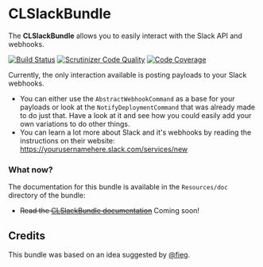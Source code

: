 CLSlackBundle
=============
The **CLSlackBundle** allows you to easily interact with the Slack API and webhooks.

[![Build Status](https://secure.travis-ci.org/cleentfaar/CLSlackBundle.png)](http://travis-ci.org/cleentfaar/CLSlackBundle)
[![Scrutinizer Code Quality](https://scrutinizer-ci.com/g/cleentfaar/CLSlackBundle/badges/quality-score.png?b=master)](https://scrutinizer-ci.com/g/cleentfaar/CLSlackBundle/?branch=master)
[![Code Coverage](https://scrutinizer-ci.com/g/cleentfaar/CLSlackBundle/badges/coverage.png?b=master)](https://scrutinizer-ci.com/g/cleentfaar/CLSlackBundle/?branch=master)

Currently, the only interaction available is posting payloads to your Slack webhooks.
- You can either use the ``AbstractWebhookCommand`` as a base for your payloads or look at the ``NotifyDeploymentCommand``
that was already made to do just that. Have a look at it and see how you could easily add your own variations to do other things.
- You can learn a lot more about Slack and it's webhooks by reading the instructions on their website: https://yourusernamehere.slack.com/services/new


### What now?

The documentation for this bundle is available in the `Resources/doc` directory of the bundle:

* <del>Read the [CLSlackBundle documentation](https://github.com/cleentfaar/CLSlackBundle/blob/master/Resources/doc/index.md)</del> Coming soon!


## Credits

This bundle was based on an idea suggested by [@fieg](http://github.com/fieg).
